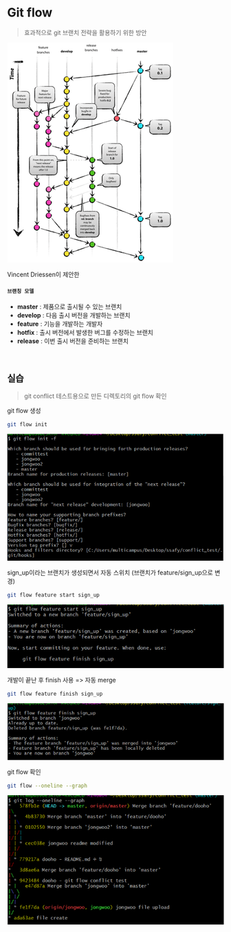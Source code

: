 # Git flow

> 효과적으로 git 브랜치 전략을 활용하기 위한 방안

<img src="README.assets/img.png" alt="나의 Git Flow 적응기(겉핥기로 10분만에 익히고 써먹어보자, 백각이불여일행!)" style="zoom: 50%;" />

Vincent Driessen이 제안한

#### `브랜칭 모델`

- **master** : 제품으로 출시될 수 있는 브랜치
- **develop** : 다음 출시 버전을 개발하는 브랜치
- **feature** : 기능을 개발하는 개발자
- **hotfix** : 출시 버전에서 발생한 버그를 수정하는 브랜치
- **release** : 이번 출시 버전을 준비하는 브랜치

<br>

## 실습

> git conflict 테스트용으로 만든 디렉토리의 git flow 확인

git flow 생성

```bash
git flow init
```

![image-20210717020607855](README.assets/image-20210717020607855.png)

sign_up이라는 브랜치가 생성되면서 자동 스위치 (브랜치가 feature/sign_up으로 변경)

```bash
git flow feature start sign_up
```

![image-20210717020918287](README.assets/image-20210717020918287.png)

개발이 끝난 후 finish 사용 => 자동 merge

```bash
git flow feature finish sign_up
```

![image-20210717021028465](README.assets/image-20210717021028465.png)

git flow 확인

```bash
git flow --oneline --graph
```

![image-20210717021108743](README.assets/image-20210717021108743.png)